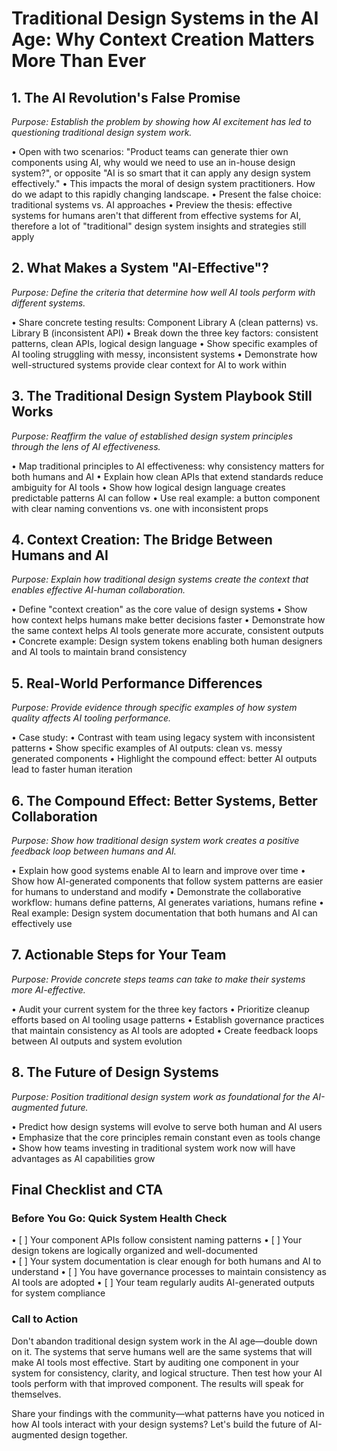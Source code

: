 # Traditional Design Systems in the AI Age: Why Context Creation Matters More Than Ever

## 1. The AI Revolution's False Promise
*Purpose: Establish the problem by showing how AI excitement has led to questioning traditional design system work.*

• Open with two scenarios: "Product teams can generate thier own components using AI, why would we need to use an in-house design system?", or opposite "AI is so smart that it can apply any design system effectively."
• This impacts the moral of design system practitioners. How do we adapt to this rapidly changing landscape.
• Present the false choice: traditional systems vs. AI approaches
• Preview the thesis: effective systems for humans aren't that different from effective systems for AI, therefore a lot of "traditional" design system insights and strategies still apply

## 2. What Makes a System "AI-Effective"?
*Purpose: Define the criteria that determine how well AI tools perform with different systems.*

• Share concrete testing results: Component Library A (clean patterns) vs. Library B (inconsistent API)
• Break down the three key factors: consistent patterns, clean APIs, logical design language
• Show specific examples of AI tooling struggling with messy, inconsistent systems
• Demonstrate how well-structured systems provide clear context for AI to work within

## 3. The Traditional Design System Playbook Still Works
*Purpose: Reaffirm the value of established design system principles through the lens of AI effectiveness.*

• Map traditional principles to AI effectiveness: why consistency matters for both humans and AI
• Explain how clean APIs that extend standards reduce ambiguity for AI tools
• Show how logical design language creates predictable patterns AI can follow
• Use real example: a button component with clear naming conventions vs. one with inconsistent props

## 4. Context Creation: The Bridge Between Humans and AI
*Purpose: Explain how traditional design systems create the context that enables effective AI-human collaboration.*

• Define "context creation" as the core value of design systems
• Show how context helps humans make better decisions faster
• Demonstrate how the same context helps AI tools generate more accurate, consistent outputs
• Concrete example: Design system tokens enabling both human designers and AI tools to maintain brand consistency

## 5. Real-World Performance Differences
*Purpose: Provide evidence through specific examples of how system quality affects AI tooling performance.*

• Case study: 
• Contrast with team using legacy system with inconsistent patterns
• Show specific examples of AI outputs: clean vs. messy generated components
• Highlight the compound effect: better AI outputs lead to faster human iteration

## 6. The Compound Effect: Better Systems, Better Collaboration
*Purpose: Show how traditional design system work creates a positive feedback loop between humans and AI.*

• Explain how good systems enable AI to learn and improve over time
• Show how AI-generated components that follow system patterns are easier for humans to understand and modify
• Demonstrate the collaborative workflow: humans define patterns, AI generates variations, humans refine
• Real example: Design system documentation that both humans and AI can effectively use

## 7. Actionable Steps for Your Team
*Purpose: Provide concrete steps teams can take to make their systems more AI-effective.*

• Audit your current system for the three key factors
• Prioritize cleanup efforts based on AI tooling usage patterns
• Establish governance practices that maintain consistency as AI tools are adopted
• Create feedback loops between AI outputs and system evolution

## 8. The Future of Design Systems
*Purpose: Position traditional design system work as foundational for the AI-augmented future.*

• Predict how design systems will evolve to serve both human and AI users
• Emphasize that the core principles remain constant even as tools change
• Show how teams investing in traditional system work now will have advantages as AI capabilities grow

## Final Checklist and CTA

### Before You Go: Quick System Health Check
• [ ] Your component APIs follow consistent naming patterns
• [ ] Your design tokens are logically organized and well-documented  
• [ ] Your system documentation is clear enough for both humans and AI to understand
• [ ] You have governance processes to maintain consistency as AI tools are adopted
• [ ] Your team regularly audits AI-generated outputs for system compliance

### Call to Action
Don't abandon traditional design system work in the AI age—double down on it. The systems that serve humans well are the same systems that will make AI tools most effective. Start by auditing one component in your system for consistency, clarity, and logical structure. Then test how your AI tools perform with that improved component. The results will speak for themselves.

Share your findings with the community—what patterns have you noticed in how AI tools interact with your design systems? Let's build the future of AI-augmented design together.
